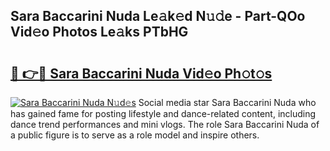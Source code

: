 ## Sara Baccarini Nuda Le𝚊k𝚎d N𝚞𝚍e - Part-QOo Vid𝚎o Photos Le𝚊ks PTbHG

# <h2><a href="http://fbbmm1m.evod.top/?m=Sara+Baccarini+Nuda">🔗 👉🔴 Sara Baccarini Nuda Vid𝚎o Ph𝚘t𝚘s</a></h2>

[![Sara Baccarini Nuda N𝚞d𝚎s](https://i.imgur.com/8V9OHl7.gif)](http://fbbmm1m.evod.top/?m=Sara+Baccarini+Nuda)
Social media star Sara Baccarini Nuda who has gained fame for posting lifestyle and dance-related content, including dance trend performances and mini vlogs. The role Sara Baccarini Nuda of a public figure is to serve as a role model and inspire others. 
